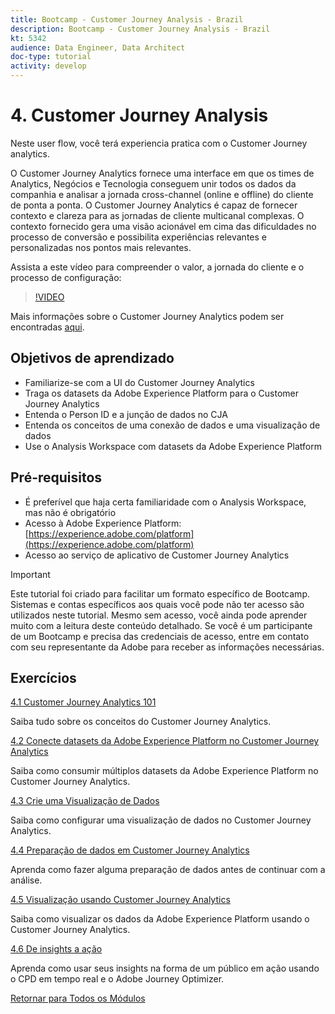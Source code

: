 ```yaml
---
title: Bootcamp - Customer Journey Analysis - Brazil
description: Bootcamp - Customer Journey Analysis - Brazil
kt: 5342
audience: Data Engineer, Data Architect
doc-type: tutorial
activity: develop
---
```

# 4. Customer Journey Analysis

Neste user flow, você terá experiencia pratica com o Customer Journey analytics. 

O Customer Journey Analytics fornece uma interface em que os times de Analytics, Negócios e Tecnologia conseguem unir todos os dados da companhia e analisar a jornada cross-channel (online e offline) do cliente de ponta a ponta. O Customer Journey Analytics é capaz de fornecer contexto e clareza para as jornadas de cliente multicanal complexas. O contexto fornecido gera uma visão acionável em cima das dificuldades no processo de conversão e possibilita experiências relevantes e personalizadas nos pontos mais relevantes. 

Assista a este vídeo para compreender o valor, a jornada do cliente e o processo de configuração: 

>[!VIDEO](https://video.tv.adobe.com/v/327188?quality=12&learn=on)

Mais informações sobre o Customer Journey Analytics podem ser encontradas [aqui](https://spark.adobe.com/page/t62eiRu9l6iWJ/).

## Objetivos de aprendizado 

- Familiarize-se com a UI do Customer Journey Analytics
- Traga os datasets da Adobe Experience Platform para o Customer Journey Analytics 
- Entenda o Person ID e a junção de dados no CJA
- Entenda os conceitos de uma conexão de dados e uma visualização de dados
- Use o Analysis Workspace com datasets da Adobe Experience Platform

## Pré-requisitos

- É preferível que haja certa familiaridade com o Analysis Workspace, mas não é obrigatório
- Acesso à Adobe Experience Platform: [https://experience.adobe.com/platform](https://experience.adobe.com/platform) 
- Acesso ao serviço de aplicativo de Customer Journey Analytics

>[!IMPORTANT]
>
>Este tutorial foi criado para facilitar um formato específico de Bootcamp. Sistemas e contas específicos aos quais você pode não ter acesso são utilizados neste tutorial. Mesmo sem acesso, você ainda pode aprender muito com a leitura deste conteúdo detalhado. Se você é um participante de um Bootcamp e precisa das credenciais de acesso, entre em contato com seu representante da Adobe para receber as informações necessárias. 

## Exercícios

[4.1 Customer Journey Analytics 101](./ex1.md)

Saiba tudo sobre os conceitos do Customer Journey Analytics. 

[4.2 Conecte datasets da Adobe Experience Platform no Customer Journey Analytics](./ex2.md)

Saiba como consumir múltiplos datasets da Adobe Experience Platform no Customer Journey Analytics.

[4.3  Crie uma Visualização de Dados](./ex3.md)

Saiba como configurar uma visualização de dados no Customer Journey Analytics.

[4.4 Preparação de dados em Customer Journey Analytics](./ex4.md)

Aprenda como fazer alguma preparação de dados antes de continuar com a análise.

[4.5 Visualização usando Customer Journey Analytics](./ex5.md)

Saiba como visualizar os dados da Adobe Experience Platform usando o Customer Journey Analytics. 

[4.6 De insights a ação](./ex6.md)

Aprenda como usar seus insights na forma de um público em ação usando o CPD em tempo real e o Adobe Journey Optimizer.

[Retornar para Todos os Módulos](../../overview.md)
